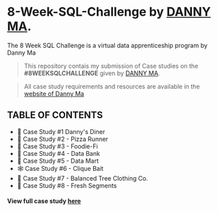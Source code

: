 # 8-Week-SQL-Challenge by [DANNY MA](https://www.linkedin.com/in/datawithdanny/).
The 8 Week SQL Challenge is a virtual data apprenticeship program by Danny Ma

 > This repository contais my submission of Case studies on the **#8WEEKSQLCHALLENGE** given by [DANNY MA](https://www.linkedin.com/in/datawithdanny/).

 > All case study requirements and resources are available in the [website of Danny Ma](https://8weeksqlchallenge.com/)

## TABLE OF CONTENTS 
- 🍜 Case Study #1 Danny's Diner
- 🍕 Case Study #2 - Pizza Runner
- :canned_food: Case Study #3 - Foodie-Fi
- :bank: Case Study #4 - Data Bank
- :busts_in_silhouette: Case Study #5 - Data Mart
- :spider_web: Case Study #6 - Clique Bait
- :womans_clothes: Case Study #7 - Balanced Tree Clothing Co.
- :evergreen_tree: Case Study #8 - Fresh Segments


#### View full case study [here](https://8weeksqlchallenge.com/case-study-1/)


